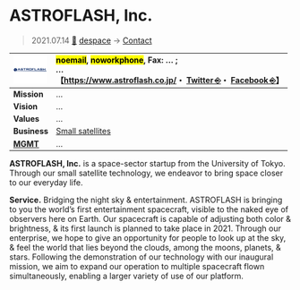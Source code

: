 # ASTROFLASH, Inc.
> 2021.07.14 [🚀](../../index/index.md) [despace](../index.md) → [Contact](../contact.md)

|[![](../f/con/a/astroflash_logo1_thumb.png)](../f/con/a/astroflash_logo1.png)|<mark>noemail</mark>, <mark>noworkphone</mark>, Fax: … ;<br> *…*<br> 【<https://www.astroflash.co.jp/>・ [Twitter ⎆](https://twitter.com/ASTROFLASH2019)・ [Facebook ⎆](https://www.facebook.com/%E6%A0%AA%E5%BC%8F%E4%BC%9A%E7%A4%BE-AstroFlash-102836837889426/)】|
|:--|:--|
|**Mission**|…|
|**Vision**|…|
|**Values**|…|
|**Business**|[Small satellites](../sc.md)|
|**[MGMT](../mgmt.md)**|…|

**ASTROFLASH, Inc.** is a space-sector startup from the University of Tokyo. Through our small satellite technology, we endeavor to bring space closer to our everyday life.

**Service.** ​Bridging the night sky & entertainment. ASTROFLASH is bringing to you the world’s first entertainment spacecraft, visible to the naked eye of observers here on Earth. Our spacecraft is capable of adjusting both color & brightness, & its first launch is planned to take place in 2021. Through our enterprise, we hope to give an opportunity for people to look up at the sky, & feel the world that lies beyond the clouds, among the moons, planets, & stars. Following the demonstration of our technology with our inaugural mission, we aim to expand our operation to multiple spacecraft flown simultaneously, enabling a larger variety of use of our platform.

<p style="page-break-after:always"> </p>
